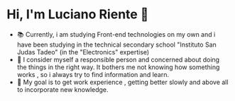 # Hi, I'm Luciano Riente 👋

* :books: Currently, i am studying Front-end technologies on my own and i have been studying in the technical secondary school "Instituto San Judas Tadeo" (in the "Electronics" expertise)
* :mag_right: I consider myself a responsible person and concerned about doing the things in the right way. It bothers me not knowing how something works , so i always try to find information and learn.
* :money_with_wings: My goal is to get work experience , getting better slowly and above all to incorporate new knowledge.

<!--
**Lucssiano/lucssiano** is a ✨ _special_ ✨ repository because its `README.md` (this file) appears on your GitHub profile.

Here are some ideas to get you started:

- 🔭 I’m currently working on ...
- 🌱 I’m currently learning ...
- 👯 I’m looking to collaborate on ...
- 🤔 I’m looking for help with ...
- 💬 Ask me about ...
- 📫 How to reach me: ...
- 😄 Pronouns: ...
- ⚡ Fun fact: ...
-->
